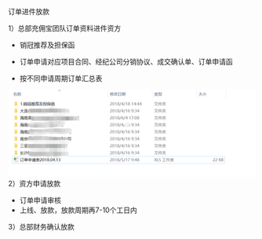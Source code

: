 订单进件放款



1）总部充佣宝团队订单资料进件资方

* 销冠推荐及担保函
* 订单申请对应项目合同、经纪公司分销协议、成交确认单、订单申请函

* 按不同申请周期订单汇总表

![](/2/融资包2)2）资方申请放款

* 订单申请审核
* 上线、放款，放款周期再7-10个工日内

3）总部财务确认放款

